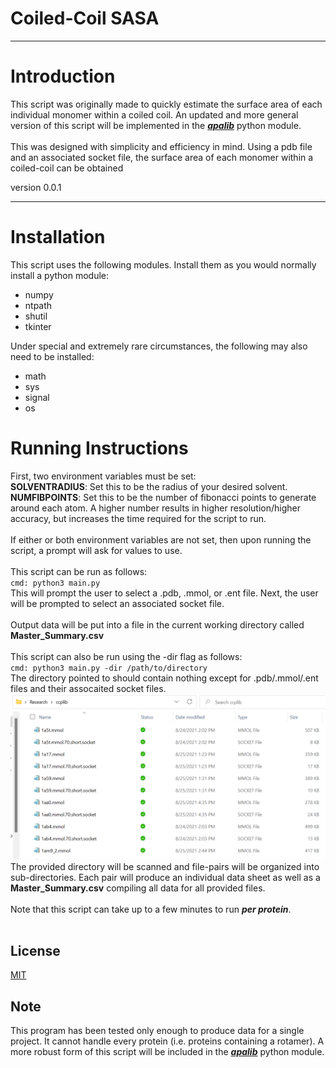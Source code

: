 # Coiled-Coil SASA
<hr>

# Introduction
This script was originally made to quickly estimate the surface area of each individual monomer within a coiled coil.
An updated and more general version of this script will be implemented in the
[***apalib***](https://pypi.org/project/apalib/) python module.<br><br>
This was designed with simplicity and efficiency in mind. Using a pdb file and an associated socket
file, the surface area of each monomer within a coiled-coil can be obtained


version 0.0.1
<hr>

# Installation
This script uses the following modules. Install them as you would normally install a python module:
- numpy
- ntpath
- shutil
- tkinter

Under special and extremely rare circumstances, the following may also need to be installed:
- math
- sys
- signal
- os

# Running Instructions
First, two environment variables must be set:<br>
**SOLVENTRADIUS**: Set this to be the radius of your desired solvent.<br>
**NUMFIBPOINTS**: Set this to be the number of fibonacci points to generate around each atom. A higher number
results in higher resolution/higher accuracy, but increases the time required for the script to run.<br><br>
If either or both environment variables are not set, then upon running the script, a prompt will ask for values to use.<br><br>
This script can be run as follows:<br>
`cmd: python3 main.py`<br>
This will prompt the user to select a .pdb, .mmol, or .ent file. Next, the user will be prompted to
select an associated socket file.<br><br>
Output data will be put into a file in the current working directory called **Master_Summary.csv**<br><br>
This script can also be run using the -dir flag as follows:<br>
`cmd: python3 main.py -dir /path/to/directory`<br>
The directory pointed to should contain nothing except for .pdb/.mmol/.ent files and their assocaited socket files.<br>
![ ](https://raw.githubusercontent.com/cathepsin/SASA/master/file.png) <br>
The provided directory will be scanned and file-pairs will be organized into sub-directories.
Each pair will produce an individual data sheet as well as a **Master_Summary.csv** compiling all data
for all provided files.<br><br>
Note that this script can take up to a few minutes to run ***per protein***.<br><br>

## License
[MIT](https://choosealicense.com/licenses/mit/)

## Note
This program has been tested only enough to produce data for a single project. It cannot handle every protein
(i.e. proteins containing a rotamer). A more robust form of this script will be included in the [***apalib***](https://pypi.org/project/apalib/)
python module.
